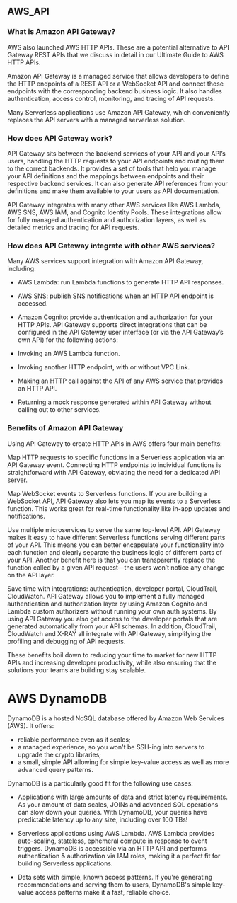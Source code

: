## AWS_API

### What is Amazon API Gateway?

AWS also launched AWS HTTP APIs. These are a potential alternative to API Gateway REST APIs that we discuss in detail in our Ultimate Guide to AWS HTTP APIs.

Amazon API Gateway is a managed service that allows developers to define the HTTP endpoints of a REST API or a WebSocket API and connect those endpoints with the corresponding backend business logic. It also handles authentication, access control, monitoring, and tracing of API requests.

Many Serverless applications use Amazon API Gateway, which conveniently replaces the API servers with a managed serverless solution.


### How does API Gateway work?

API Gateway sits between the backend services of your API and your API’s users, handling the HTTP requests to your API endpoints and routing them to the correct backends. It provides a set of tools that help you manage your API definitions and the mappings between endpoints and their respective backend services. It can also generate API references from your definitions and make them available to your users as API documentation.


API Gateway integrates with many other AWS services like AWS Lambda, AWS SNS, AWS IAM, and Cognito Identity Pools. These integrations allow for fully managed authentication and authorization layers, as well as detailed metrics and tracing for API requests.




### How does API Gateway integrate with other AWS services?

Many AWS services support integration with Amazon API Gateway, including:

* AWS Lambda: run Lambda functions to generate HTTP API responses.
* AWS SNS: publish SNS notifications when an HTTP API endpoint is accessed.
* Amazon Cognito: provide authentication and authorization for your HTTP APIs.
API Gateway supports direct integrations that can be configured in the API Gateway user interface (or via the API Gateway’s own API) for the following actions:

* Invoking an AWS Lambda function.
* Invoking another HTTP endpoint, with or without VPC Link.
* Making an HTTP call against the API of any AWS service that provides an HTTP API.
* Returning a mock response generated within API Gateway without calling out to other services.

### Benefits of Amazon API Gateway

Using API Gateway to create HTTP APIs in AWS offers four main benefits:

Map HTTP requests to specific functions in a Serverless application via an API Gateway event. Connecting HTTP endpoints to individual functions is straightforward with API Gateway, obviating the need for a dedicated API server.

Map WebSocket events to Serverless functions. If you are building a WebSocket API, API Gateway also lets you map its events to a Serverless function. This works great for real-time functionality like in-app updates and notifications.

Use multiple microservices to serve the same top-level API. API Gateway makes it easy to have different Serverless functions serving different parts of your API. This means you can better encapsulate your functionality into each function and clearly separate the business logic of different parts of your API. Another benefit here is that you can transparently replace the function called by a given API request—the users won’t notice any change on the API layer.

Save time with integrations: authentication, developer portal, CloudTrail, CloudWatch. API Gateway allows you to implement a fully managed authentication and authorization layer by using Amazon Cognito and Lambda custom authorizers without running your own auth systems. By using API Gateway you also get access to the developer portals that are generated automatically from your API schemas. In addition, CloudTrail, CloudWatch and X-RAY all integrate with API Gateway, simplifying the profiling and debugging of API requests.

These benefits boil down to reducing your time to market for new HTTP APIs and increasing developer productivity, while also ensuring that the solutions your teams are building stay scalable.



# AWS DynamoDB 

DynamoDB is a hosted NoSQL database offered by Amazon Web Services (AWS). It offers:

* reliable performance even as it scales;
* a managed experience, so you won't be SSH-ing into servers to upgrade the crypto libraries;
* a small, simple API allowing for simple key-value access as well as more advanced query patterns.


DynamoDB is a particularly good fit for the following use cases:

* Applications with large amounts of data and strict latency requirements. As your amount of data scales, JOINs and advanced SQL operations can slow down your queries. With DynamoDB, your queries have predictable latency up to any size, including over 100 TBs!

* Serverless applications using AWS Lambda. AWS Lambda provides auto-scaling, stateless, ephemeral compute in response to event triggers. DynamoDB is accessible via an HTTP API and performs authentication & authorization via IAM roles, making it a perfect fit for building Serverless applications.

* Data sets with simple, known access patterns. If you're generating recommendations and serving them to users, DynamoDB's simple key-value access patterns make it a fast, reliable choice.